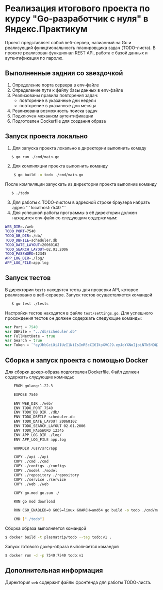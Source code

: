 # Реализация итогового проекта по курсу "Go-разработчик с нуля" в Яндекс.Практикум

Проект представляет собой веб-сервер, напианный на Go и реализуещий функцтиональность планировщика задач (TODO-листа).
В проекте реализован функционал REST API, работа с базой данных и аутентификация по паролю.

## Выполненные задния со звездочкой

1. Определение порта сервера в env-файле
2. Определение пути к файлу базы данных в env-файле
3. Реализованы правила повторения задач:
   - повторение в указанные дни недели
   - повторение в указанные дни месяца
4. Реализована возможность поиска задач
5. Подключен механизм аутентификации
6. Подготовлен Dockerfile для создания образа

## Запуск проекта локально

1.  Для запуска проекта локально в директории выполнить комаду

```bash
   $ go run ./cmd/main.go
```

2.  Для компиляции проекта выполнить команду

```bash
    $ go build -o todo ./cmd/main.go
```

После компиляции запускать из директории проекта выполнив команду

```bash
   $ ./todo
```

3.  Для работы с TODO-листом в адресной строке браузера набрать адрес
    '''
    localhost:7540
    '''
4.  Для успешной работы программы в её директории должен находится env-файл со следующим содержимым:

```bash
WEB_DIR=./web
TODO_PORT=7540
TODO_DB_DIR=./db/
TODO_DBFILE=scheduler.db
TODO_DATE_LAYOUT=20060102
TODO_SEARCH_LAYOUT=02.01.2006
TODO_PASSWORD=12345
APP_LOG_DIR=./log/
APP_LOG_FILE=app.log
```

## Запуск тестов

В директории `tests` находятся тесты для проверки API, которое реализовано в веб-сервере.
Запуск тестов осуществляется командой

```bash
   $ go test ./tests
```

Настройки тестов находятся в файле `test/settings.go`.
Для успешного прохождения тестов он должен содержать следующие команды:

```go
var Port = 7540
var DBFile = "../db/scheduler.db"
var FullNextDate = true
var Search = true
var Token = `"eyJhbGciOiJIUzI1NiIsInR5cCI6IkpXVCJ9.eyJoYXNoIjoiNTk5NDQ3MWFiYjAxMTEyYWZjYzE4MTU5ZjZjYzc0YjRmNTExYjk5ODA2ZGE1OWIzY2FmNWE5YzE3M2NhY2ZjNSJ9.EKlvvMlZ450BVUO__owlT3mkJ2NnhMIMr_OdXFzl95U"`
```

## Сборка и запуск проекта с помощью Docker

Для сборки докер-образа подготовлен Dockerfile. Файл должен содержать слудующие комнады:

```bash
    FROM golang:1.22.3

    EXPOSE 7540

    ENV WEB_DIR ./web/
    ENV TODO_PORT 7540
    ENV TODO_DB_DIR ./db/
    ENV TODO_DBFILE scheduler.db
    ENV TODO_DATE_LAYOUT 20060102
    ENV TODO_SEARCH_LAYOUT 02.01.2006
    ENV TODO_PASSWORD 12345
    ENV APP_LOG_DIR ./log/
    ENV APP_LOG_FILE app.log

    WORKDIR /usr/src/app

    COPY ./api ./api
    COPY ./cmd ./cmd
    COPY ./configs ./configs
    COPY ./model ./model
    COPY ./repository ./repository
    COPY ./service ./service
    COPY ./web ./web

    COPY go.mod go.sum ./

    RUN go mod download

    RUN CGO_ENABLED=0 GOOS=linux GOARCH=amd64 go build -o todo ./cmd/main.go

    CMD ["./todo"]
```

Сборка образа выполняется командой

```bash
$ docker build -t plasmatrip/todo --tag todo:v1 .
```

Запуск готового докер-образа выполняется командой

```bash
$ docker run -d -p 7540:7540 todo:v1
```

## Дополнительная информация

Директория `web` содержит файлы фронтенда для работы TODO-листа.
